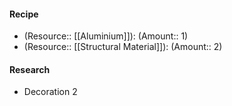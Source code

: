 #### Recipe
- (Resource:: [[Aluminium]]): (Amount:: 1)
- (Resource:: [[Structural Material]]): (Amount:: 2)

#### Research
- Decoration 2